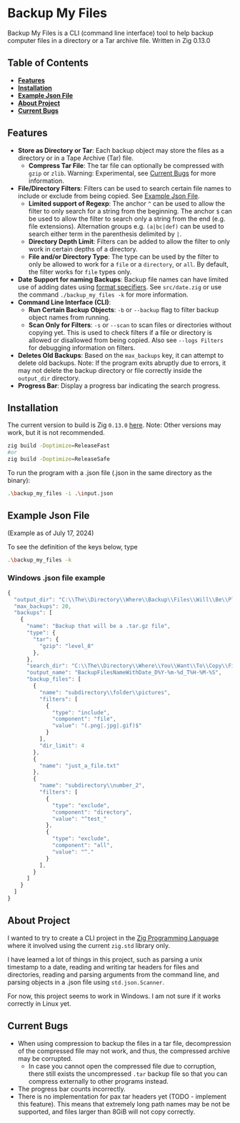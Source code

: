 # Backup My Files

Backup My Files is a CLI (command line interface) tool to help backup computer files in a directory or a Tar archive file. Written in Zig 0.13.0

## Table of Contents

- **[Features](#features)**
- **[Installation](#installation)**
- **[Example Json File](#example-json-file)**
- **[About Project](#about-project)**
- **[Current Bugs](#current-bugs)**

## Features

- **Store as Directory or Tar**: Each backup object may store the files as a directory or in a Tape Archive (Tar) file.
  - **Compress Tar File**: The tar file can optionally be compressed with `gzip` or `zlib`. Warning: Experimental, see [Current Bugs](#current-bugs) for more information.
- **File/Directory Filters**: Filters can be used to search certain file names to include or exclude from being copied. See [Example Json File](#example-json-file).
  - **Limited support of Regexp**: The anchor `^` can be used to allow the filter to only search for a string from the beginning. The anchor `$` can be used to allow the filter to search only a string from the end (e.g. file extensions). Alternation groups e.g. `(a|bc|def)` can be used to search either term in the parenthesis delimited by `|`.
  - **Directory Depth Limit**: Filters can be added to allow the filter to only work in certain depths of a directory.
  - **File and/or Directory Type**: The type can be used by the filter to only be allowed to work for a `file` or a `directory`, or `all`. By default, the filter works for `file` types only.
- **Date Support for naming Backups**: Backup file names can have limited use of adding dates using [format specifiers](https://linux.die.net/man/1/date). See `src/date.zig` or use the command `./backup_my_files -k` for more information.
- **Command Line Interface (CLI)**:
  - **Run Certain Backup Objects**: `-b` or `--backup` flag to filter backup object names from running.
  - **Scan Only for Filters**: `-s` or `--scan` to scan files or directories without copying yet. This is used to check filters if a file or directory is allowed or disallowed from being copied. Also see `--logs Filters` for debugging information on filters.
- **Deletes Old Backups**: Based on the `max_backups` key, it can attempt to delete old backups. Note: If the program exits abruptly due to errors, it may not delete the backup directory or file correctly inside the `output_dir` directory.
- **Progress Bar**: Display a progress bar indicating the search progress.

## Installation
The current version to build is Zig `0.13.0` [here](https://ziglang.org/download/#release-0.13.0). Note: Other versions may work, but it is not recommended.

```sh
zig build -Doptimize=ReleaseFast
#or
zig build -Doptimize=ReleaseSafe
```

To run the program with a .json file (.json in the same directory as the binary):
```sh
.\backup_my_files -i .\input.json
```

## Example Json File

(Example as of July 17, 2024)

To see the definition of the keys below, type
```sh
.\backup_my_files -k
```

### Windows .json file example
```js
{
  "output_dir": "C:\\The\\Directory\\Where\\Backup\\Files\\Will\\Be\\Placed",
  "max_backups": 20,
  "backups": [
    {
      "name": "Backup that will be a .tar.gz file",
      "type": {
        "tar": {
          "gzip": "level_8"
        },
      },
      "search_dir": "C:\\The\\Directory\\Where\\You\\Want\\To\\Copy\\Files\\From",
      "output_name": "BackupFilesNameWithDate_D%Y-%m-%d_T%H-%M-%S",
      "backup_files": [
        {
          "name": "subdirectory\\folder\\pictures",
          "filters": [
            {
              "type": "include",
              "component": "file",
              "value": "(.png|.jpg|.gif)$"
            }
          ],
          "dir_limit": 4
        },
        {
          "name": "just_a_file.txt"
        },
        {
          "name": "subdirectory\\number_2",
          "filters": [
            {
              "type": "exclude",
              "component": "directory",
              "value": "^test_"
            },
            {
              "type": "exclude",
              "component": "all",
              "value": "^."
            }
          ],
        }
      ]
    }
  ]
}

```
## About Project

I wanted to try to create a CLI project in the [Zig Programming Language](https://github.com/ziglang/zig) where it involved using the current `zig.std` library only.

I have learned a lot of things in this project, such as parsing a unix timestamp to a date, reading and writing tar headers for files and directories, reading and parsing arguments from the command line, and parsing objects in a .json file using `std.json.Scanner`.

For now, this project seems to work in Windows. I am not sure if it works correctly in Linux yet.

## Current Bugs
- When using compression to backup the files in a tar file, decompression of the compressed file may not work, and thus, the compressed archive may be corrupted.
  - In case you cannot open the compressed file due to corruption, there still exists the uncompressed `.tar` backup file so that you can compress externally to other programs instead.
- The progress bar counts incorrectly.
- There is no implementation for pax tar headers yet (TODO -  implement this feature). This means that extremely long path names may be not be supported, and files larger than 8GiB will not copy correctly.

